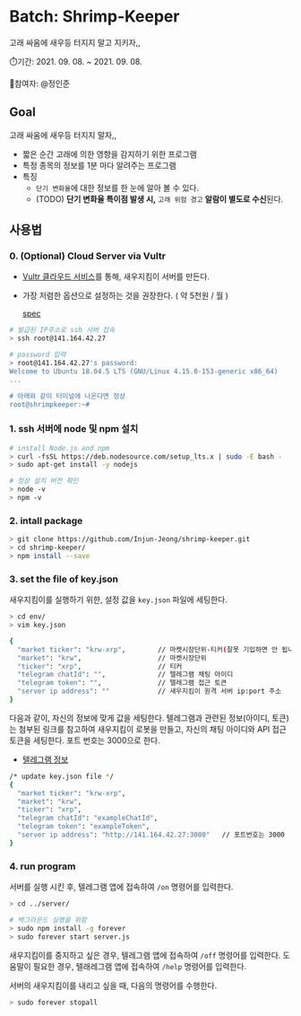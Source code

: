 
# Batch: Shrimp-Keeper

고래 싸움에 새우등 터지지 말고 지키자,,

⏱️기간: 2021. 09. 08. ~ 2021. 09. 08.

🏃참여자: @정인준


## Goal

고래 싸움에 새우등 터지지 말자,,

- 짧은 순간 고래에 의한 영향을 감지하기 위한 프로그램
- 특정 종목의 정보를 1분 마다 알려주는 프로그램
- 특징
    - `단기 변화율`에 대한 정보를 한 눈에 알아 볼 수 있다.
    - (TODO) **단기 변화율 특이점 발생 시,** `고래 위험 경고` **알람이 별도로 수신**된다.

## 사용법

### 0. (Optional) Cloud Server via Vultr

- [Vultr 클라우드 서비스](https://www.vultr.com/)를 통해, 새우지킴이 서버를 만든다.
- 가장 저렴한 옵션으로 설정하는 것을 권장한다. ( 약 5천원 / 월 )

    [spec](https://www.notion.so/568b4e20415844289b6c65a1fd94bed0)

```bash
# 발급된 IP주소로 ssh 서버 접속
> ssh root@141.164.42.27

# password 입력
> root@141.164.42.27's password: 
Welcome to Ubuntu 18.04.5 LTS (GNU/Linux 4.15.0-153-generic x86_64)
...

# 아래와 같이 터미널에 나온다면 정상
root@shrimpkeeper:~#
```

### 1. ssh 서버에 node 및 npm 설치

```bash
# install Node.js and npm
> curl -fsSL https://deb.nodesource.com/setup_lts.x | sudo -E bash -
> sudo apt-get install -y nodejs

# 정상 설치 버전 확인
> node -v
> npm -v
```

### 2. intall package

```bash
> git clone https://github.com/Injun-Jeong/shrimp-keeper.git
> cd shrimp-keeper/
> npm install --save
```

### 3. set the file of key.json

새우지킴이를 실행하기 위한, 설정 값을 `key.json` 파일에 세팅한다.

```bash
> cd env/
> vim key.json

{
  "market ticker": "krw-xrp",        // 마켓시장단위-티커(잘못 기입하면 안 됩니다.) 
  "market": "krw",                   // 마켓시장단위
  "ticker": "xrp",                   // 티커
  "telegram chatId": "",             // 텔레그램 채팅 아이디
  "telegram token": "",              // 텔레그램 접근 토큰
  "server ip address": ""            // 새우지킴이 원격 서버 ip:port 주소
}
```

다음과 같이, 자신의 정보에 맞게 값을 세팅한다. 텔레그램과 관련된 정보(아이디, 토큰)는 첨부된 링크를 참고하여 새우지킴이 로봇을 만들고, 자신의 채팅 아이디와 API 접근 토큰을 세팅한다. 포트 번호는 3000으로 한다.

* [텔레그램 정보](https://juntcom.tistory.com/160)

```bash
/* update key.json file */
{
  "market ticker": "krw-xrp",        
  "market": "krw",                   
  "ticker": "xrp",                   
  "telegram chatId": "exampleChatId", 
  "telegram token": "exampleToken",    
  "server ip address": "http://141.164.42.27:3000"   // 포트번호는 3000
}
```

### 4. run program

서버를 실행 시킨 후, 텔레그램 앱에 접속하여 `/on` 명령어를 입력한다.

```bash
> cd ../server/

# 백그라운드 실행을 위함
> sudo npm install -g forever
> sudo forever start server.js
```

새우지킴이를 중지하고 싶은 경우, 텔레그램 앱에 접속하여 `/off` 명령어를 입력한다. 도움말이 필요한 경우, 텔래레그램 앱에 접속하여 `/help` 명령어를 입력한다.

서버의 새우지킴이를 내리고 싶을 때, 다음의 명령어를 수행한다.

```bash
> sudo forever stopall
```


